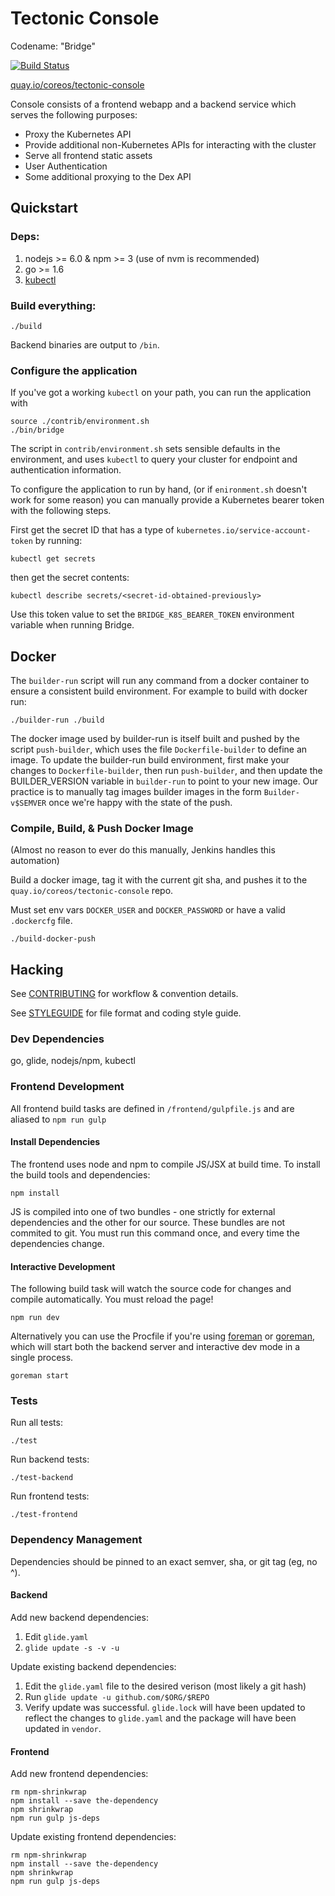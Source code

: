 Tectonic Console
================

Codename: "Bridge"

[![Build Status](https://jenkins-tectonic.prod.coreos.systems/buildStatus/icon?job=console-build)](https://jenkins-tectonic.prod.coreos.systems/job/console-build/)

[quay.io/coreos/tectonic-console](https://quay.io/repository/coreos/tectonic-console?tab=tags)

Console consists of a frontend webapp and a backend service which serves the following purposes:
- Proxy the Kubernetes API
- Provide additional non-Kubernetes APIs for interacting with the cluster
- Serve all frontend static assets
- User Authentication
- Some additional proxying to the Dex API

## Quickstart

### Deps:

1. nodejs >= 6.0 & npm >= 3 (use of nvm is recommended)
2. go >= 1.6
3. [kubectl](http://kubernetes.io/docs/getting-started-guides/binary_release/#prebuilt-binary-release)

### Build everything:

```
./build
```

Backend binaries are output to `/bin`.


### Configure the application

If you've got a working `kubectl` on your path, you can run the application with

```
source ./contrib/environment.sh
./bin/bridge
```

The script in `contrib/environment.sh` sets sensible defaults in the environment, and uses `kubectl` to query your cluster for endpoint and authentication information.

To configure the application to run by hand, (or if `enironment.sh` doesn't work for some reason) you can manually provide a Kubernetes bearer token with the following steps.

First get the secret ID that has a type of `kubernetes.io/service-account-token` by running:
```
kubectl get secrets
```

then get the secret contents:
```
kubectl describe secrets/<secret-id-obtained-previously>
```

Use this token value to set the `BRIDGE_K8S_BEARER_TOKEN` environment variable when running Bridge.

## Docker

The `builder-run` script will run any command from a docker container to ensure a consistent build environment.
For example to build with docker run:
```
./builder-run ./build
```

The docker image used by builder-run is itself built and pushed by the
script `push-builder`, which uses the file `Dockerfile-builder` to
define an image. To update the builder-run build environment, first make
your changes to `Dockerfile-builder`, then run `push-builder`, and
then update the BUILDER_VERSION variable in `builder-run` to point to
your new image. Our practice is to manually tag images builder images in the form
`Builder-v$SEMVER` once we're happy with the state of the push.

### Compile, Build, & Push Docker Image

(Almost no reason to ever do this manually, Jenkins handles this automation)

Build a docker image, tag it with the current git sha, and pushes it to the `quay.io/coreos/tectonic-console` repo.

Must set env vars `DOCKER_USER` and `DOCKER_PASSWORD` or have a valid `.dockercfg` file.
```
./build-docker-push
```

## Hacking

See [CONTRIBUTING](CONTRIBUTING.md) for workflow & convention details.

See [STYLEGUIDE](STYLEGUIDE.md) for file format and coding style guide.

### Dev Dependencies

go, glide, nodejs/npm, kubectl

### Frontend Development

All frontend build tasks are defined in `/frontend/gulpfile.js` and are aliased to `npm run gulp`

#### Install Dependencies

The frontend uses node and npm to compile JS/JSX at build time. To install the build tools and dependencies:
```
npm install
```

JS is compiled into one of two bundles - one strictly for external dependencies and the other for our source.  These bundles are not commited to git.  You must run this command once, and every time the dependencies change.

#### Interactive Development

The following build task will watch the source code for changes and compile automatically.  You must reload the page!
```
npm run dev
```

Alternatively you can use the Procfile if you're using [foreman](https://github.com/ddollar/foreman) or [goreman](https://github.com/mattn/goreman),
which will start both the backend server and interactive dev mode in a single process.
```
goreman start
```

### Tests

Run all tests:
```
./test
```

Run backend tests:
```
./test-backend
```

Run frontend tests:
```
./test-frontend
```

### Dependency Management

Dependencies should be pinned to an exact semver, sha, or git tag (eg, no ^).

#### Backend

Add new backend dependencies:
 1. Edit `glide.yaml`
 2. `glide update -s -v -u`

Update existing backend dependencies:
 1. Edit the `glide.yaml` file to the desired verison (most likely a git hash)
 2. Run `glide update -u github.com/$ORG/$REPO`
 3. Verify update was successful. `glide.lock` will have been updated to reflect the changes to `glide.yaml` and the package will have been updated in `vendor`.

#### Frontend

Add new frontend dependencies:
```
rm npm-shrinkwrap
npm install --save the-dependency
npm shrinkwrap
npm run gulp js-deps
```

Update existing frontend dependencies:
```
rm npm-shrinkwrap
npm install --save the-dependency
npm shrinkwrap
npm run gulp js-deps
```
